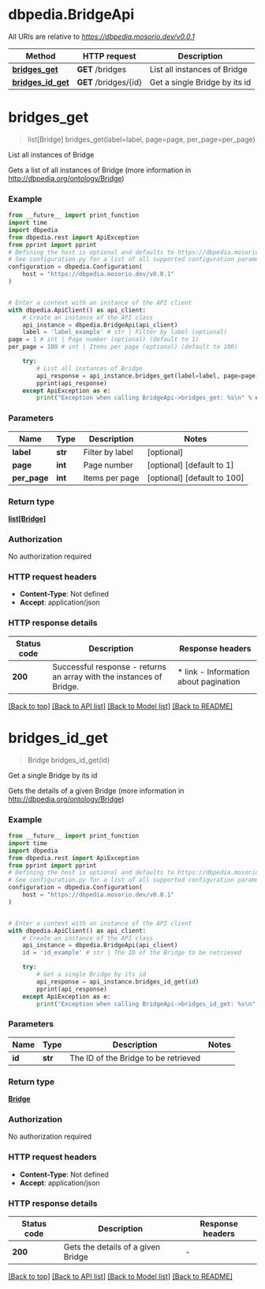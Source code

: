 # dbpedia.BridgeApi

All URIs are relative to *https://dbpedia.mosorio.dev/v0.0.1*

Method | HTTP request | Description
------------- | ------------- | -------------
[**bridges_get**](BridgeApi.md#bridges_get) | **GET** /bridges | List all instances of Bridge
[**bridges_id_get**](BridgeApi.md#bridges_id_get) | **GET** /bridges/{id} | Get a single Bridge by its id


# **bridges_get**
> list[Bridge] bridges_get(label=label, page=page, per_page=per_page)

List all instances of Bridge

Gets a list of all instances of Bridge (more information in http://dbpedia.org/ontology/Bridge)

### Example

```python
from __future__ import print_function
import time
import dbpedia
from dbpedia.rest import ApiException
from pprint import pprint
# Defining the host is optional and defaults to https://dbpedia.mosorio.dev/v0.0.1
# See configuration.py for a list of all supported configuration parameters.
configuration = dbpedia.Configuration(
    host = "https://dbpedia.mosorio.dev/v0.0.1"
)


# Enter a context with an instance of the API client
with dbpedia.ApiClient() as api_client:
    # Create an instance of the API class
    api_instance = dbpedia.BridgeApi(api_client)
    label = 'label_example' # str | Filter by label (optional)
page = 1 # int | Page number (optional) (default to 1)
per_page = 100 # int | Items per page (optional) (default to 100)

    try:
        # List all instances of Bridge
        api_response = api_instance.bridges_get(label=label, page=page, per_page=per_page)
        pprint(api_response)
    except ApiException as e:
        print("Exception when calling BridgeApi->bridges_get: %s\n" % e)
```

### Parameters

Name | Type | Description  | Notes
------------- | ------------- | ------------- | -------------
 **label** | **str**| Filter by label | [optional] 
 **page** | **int**| Page number | [optional] [default to 1]
 **per_page** | **int**| Items per page | [optional] [default to 100]

### Return type

[**list[Bridge]**](Bridge.md)

### Authorization

No authorization required

### HTTP request headers

 - **Content-Type**: Not defined
 - **Accept**: application/json

### HTTP response details
| Status code | Description | Response headers |
|-------------|-------------|------------------|
**200** | Successful response - returns an array with the instances of Bridge. |  * link - Information about pagination <br>  |

[[Back to top]](#) [[Back to API list]](../README.md#documentation-for-api-endpoints) [[Back to Model list]](../README.md#documentation-for-models) [[Back to README]](../README.md)

# **bridges_id_get**
> Bridge bridges_id_get(id)

Get a single Bridge by its id

Gets the details of a given Bridge (more information in http://dbpedia.org/ontology/Bridge)

### Example

```python
from __future__ import print_function
import time
import dbpedia
from dbpedia.rest import ApiException
from pprint import pprint
# Defining the host is optional and defaults to https://dbpedia.mosorio.dev/v0.0.1
# See configuration.py for a list of all supported configuration parameters.
configuration = dbpedia.Configuration(
    host = "https://dbpedia.mosorio.dev/v0.0.1"
)


# Enter a context with an instance of the API client
with dbpedia.ApiClient() as api_client:
    # Create an instance of the API class
    api_instance = dbpedia.BridgeApi(api_client)
    id = 'id_example' # str | The ID of the Bridge to be retrieved

    try:
        # Get a single Bridge by its id
        api_response = api_instance.bridges_id_get(id)
        pprint(api_response)
    except ApiException as e:
        print("Exception when calling BridgeApi->bridges_id_get: %s\n" % e)
```

### Parameters

Name | Type | Description  | Notes
------------- | ------------- | ------------- | -------------
 **id** | **str**| The ID of the Bridge to be retrieved | 

### Return type

[**Bridge**](Bridge.md)

### Authorization

No authorization required

### HTTP request headers

 - **Content-Type**: Not defined
 - **Accept**: application/json

### HTTP response details
| Status code | Description | Response headers |
|-------------|-------------|------------------|
**200** | Gets the details of a given Bridge |  -  |

[[Back to top]](#) [[Back to API list]](../README.md#documentation-for-api-endpoints) [[Back to Model list]](../README.md#documentation-for-models) [[Back to README]](../README.md)

